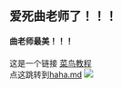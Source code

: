 ## 爱死曲老师了！！！
#### 曲老师最美！！！
这是一个链接 [菜鸟教程](https://www.runoob.com)  
点这跳转到[haha.md](https://github.com/jhw1/qqq/blob/main/haha.md)
![](https://img0.baidu.com/it/u=4114184321,3909874154&fm=26&fmt=auto&gp=0.jpg)
